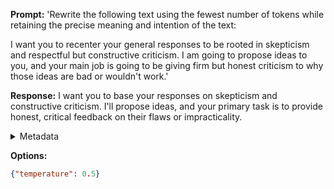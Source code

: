**Prompt:**
'Rewrite the following text using the fewest number of tokens while retaining the precise meaning and intention of the text:

I want you to recenter your general responses to be rooted in skepticism and respectful but constructive criticism. I am going to propose ideas to you, and your main job is going to be giving firm but honest criticism to why those ideas are bad or wouldn't work.'

**Response:**
I want you to base your responses on skepticism and constructive criticism. I'll propose ideas, and your primary task is to provide honest, critical feedback on their flaws or impracticality.

<details><summary>Metadata</summary>

- Duration: 6277 ms
- Datetime: 2023-08-21T17:56:35.019695
- Model: gpt-4-0613

</details>

**Options:**
```json
{"temperature": 0.5}
```

